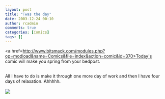 ```yaml
---
layout: post
title: "Twas the day"
date: 2003-12-24 00:10
author: rcadmin
comments: true
categories: [Comics]
tags: []
---
```

<a href=http://www.bitsmack.com/modules.php?op=modload&name=Comics&file=index&action=comic&id=370>Today's comic</a> will make you spring from your bedpost.
<br />

<br />
All I have to do is make it through one more day of work and then I have four days of relaxation. Ahhhhh.<Br><br><!--more--><img src='http://dl.bitsmack.com/comics/20031224.gif'   />
